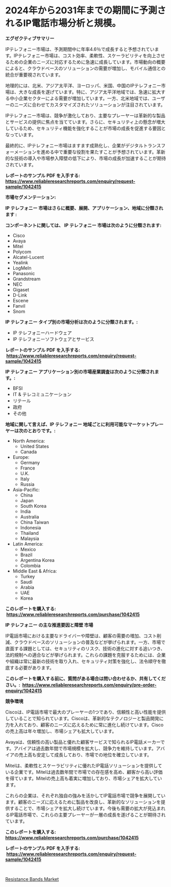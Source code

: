 <p><h1>2024年から2031年までの期間に予測されるIP電話市場分析と規模。</h1></p><p><strong>エグゼクティブサマリー</strong></p>
<p><p>IPテレフォニー市場は、予測期間中に年率4.6％で成長すると予想されています。IPテレフォニー市場は、コスト効率、柔軟性、スケーラビリティを向上させるための企業のニーズに対応するために急速に成長しています。市場動向の概要によると、クラウドベースのソリューションの需要が増加し、モバイル通信との統合が重要視されています。</p><p>地理的には、北米、アジア太平洋、ヨーロッパ、米国、中国のIPテレフォニー市場は、大きな成長を遂げています。特に、アジア太平洋地域では、急速に拡大する中小企業セクターによる需要が増加しています。一方、北米地域では、ユーザーのニーズに合わせてカスタマイズされたソリューションが注目されています。</p><p>IPテレフォニー市場は、競争が激化しており、主要なプレーヤーは革新的な製品とサービスの提供に焦点を当てています。さらに、セキュリティ上の懸念が増大しているため、セキュリティ機能を強化することが市場の成長を促進する要因となっています。</p><p>最終的に、IPテレフォニー市場はますます成熟化し、企業がデジタルトランスフォーメーションを進める中で重要な役割を果たすことが予想されています。革新的な技術の導入や市場参入障壁の低下により、市場の成長が加速することが期待されています。</p></p>
<p><strong>レポートのサンプル PDF を入手する: <a href="https://www.reliableresearchreports.com/enquiry/request-sample/1042415">https://www.reliableresearchreports.com/enquiry/request-sample/1042415</a></strong></p>
<p><strong>市場セグメンテーション:</strong></p>
<p><strong> IP テレフォニー 市場はさらに概要、展開、アプリケーション、地域に分類されます :</strong></p>
<p><strong>コンポーネントに関しては、 IP テレフォニー 市場は次のように分類されます: &nbsp;</strong></p>
<p><ul><li>Cisco</li><li>Avaya</li><li>Mitel</li><li>Polycom</li><li>Alcatel-Lucent</li><li>Yealink</li><li>LogMeIn</li><li>Panasonic</li><li>Grandstream</li><li>NEC</li><li>Gigaset</li><li>D-Link</li><li>Escene</li><li>Fanvil</li><li>Snom</li></ul></p>
<p><strong> IP テレフォニー タイプ別の市場分析は次のように分類されます。:</strong></p>
<p><ul><li>IP テレフォニーハードウェア</li><li>IP テレフォニーソフトウェアとサービス</li></ul></p>
<p><strong>レポートのサンプル PDF を入手する: &nbsp;<a href="https://www.reliableresearchreports.com/enquiry/request-sample/1042415">https://www.reliableresearchreports.com/enquiry/request-sample/1042415</a></strong></p>
<p><strong> IP テレフォニー アプリケーション別の市場産業調査は次のように分類されます。:</strong></p>
<p><ul><li>BFSI</li><li>IT & テレコミュニケーション</li><li>リテール</li><li>政府</li><li>その他</li></ul></p>
<p><strong>地域に関して言えば、IP テレフォニー 地域ごとに利用可能なマーケットプレーヤーは次のとおりです。:</strong></p>
<p><ul>
    <li>
        North America:
        <ul>
            <li>United States</li>
            <li>Canada</li>
        </ul>
    </li>
    <li>
        Europe:
        <ul>
            <li>Germany</li>
            <li>France</li>
            <li>U.K.</li>
            <li>Italy</li>
            <li>Russia</li>
        </ul>
    </li>
    <li>
        Asia-Pacific:
        <ul>
            <li>China</li>
            <li>Japan</li>
            <li>South Korea</li>
            <li>India</li>
            <li>Australia</li>
            <li>China Taiwan</li>
            <li>Indonesia</li>
            <li>Thailand</li>
            <li>Malaysia</li>
        </ul>
    </li>
    <li>
        Latin America:
        <ul>
            <li>Mexico</li>
            <li>Brazil</li>
            <li>Argentina Korea</li>
            <li>Colombia</li>
        </ul>
    </li>
    <li>
        Middle East & Africa:
        <ul>
            <li>Turkey</li>
            <li>Saudi</li>
            <li>Arabia</li>
            <li>UAE</li>
            <li>Korea</li>
        </ul>
    </li>
    </ul></p>
<p><strong>このレポートを購入する: &nbsp;<a href="https://www.reliableresearchreports.com/purchase/1042415">https://www.reliableresearchreports.com/purchase/1042415</a></strong></p>
<p><strong>IP テレフォニー の主な推進要因と障壁 市場</strong></p>
<p><p>IP電話市場における主要なドライバーや障壁は、顧客の需要の増加、コスト削減、クラウドベースのソリューションの普及などが挙げられます。一方、市場で直面する課題としては、セキュリティのリスク、技術の進化に対する追いつき、法的規制への適合などが挙げられます。これらの課題を克服するためには、企業や組織は常に最新の技術を取り入れ、セキュリティ対策を強化し、法令順守を徹底する必要があります。</p></p>
<p><strong>このレポートを購入する前に、質問がある場合は問い合わせるか、共有してください。:&nbsp; <a href="https://www.reliableresearchreports.com/enquiry/pre-order-enquiry/1042415">https://www.reliableresearchreports.com/enquiry/pre-order-enquiry/1042415</a></strong></p>
<p><strong>競争環境</strong></p>
<p><p>Ciscoは、IP電話市場で最大のプレーヤーの1つであり、信頼性と高い性能を提供していることで知られています。Ciscoは、革新的なテクノロジーと製品開発に力を入れており、顧客のニーズに応えるために常に進化し続けています。Ciscoの売上高は年々増加し、市場シェアも拡大しています。</p><p>Avayaは、信頼性の高い製品と優れた顧客サービスで知られるIP電話メーカーです。アバイアは過去数年間で市場規模を拡大し、競争力を維持しています。アバイアの売上高も安定して成長しており、市場での地位を確立しています。</p><p>Mitelは、柔軟性とスケーラビリティに優れたIP電話ソリューションを提供している企業です。Mitelは過去数年間で市場での存在感を高め、顧客から高い評価を得ています。Mitelの売上高も着実に増加しており、市場シェアを拡大しています。</p><p>これらの企業は、それぞれ独自の強みを活かしてIP電話市場で競争を展開しています。顧客のニーズに応えるために製品を改良し、革新的なソリューションを提供することで、市場シェアを拡大し続けています。今後も需要の拡大が見込まれるIP電話市場で、これらの主要プレーヤーが一層の成長を遂げることが期待されています。</p></p>
<p><strong>このレポートを購入する: &nbsp; <a href="https://www.reliableresearchreports.com/purchase/1042415">https://www.reliableresearchreports.com/purchase/1042415</a></strong></p>
<p><strong>レポートのサンプル PDF を入手する: &nbsp;<a href="https://www.reliableresearchreports.com/enquiry/request-sample/1042415">https://www.reliableresearchreports.com/enquiry/request-sample/1042415</a></strong><strong></strong></p>
<p>&nbsp;</p>
<p><p><a href="https://github.com/santosh758595/Market-Research-Report-List-3/blob/main/resistance-bands-market.md">Resistance Bands Market</a></p></p>